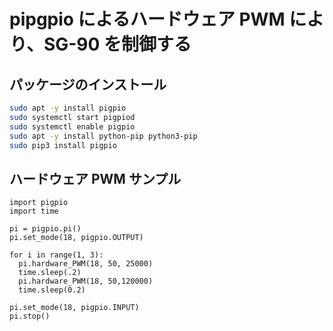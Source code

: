 # pipgpio によるハードウェア PWM により、SG-90 を制御する
## パッケージのインストール
```sh
sudo apt -y install pigpio
sudo systemctl start pigpiod
sudo systemctl enable pigpio
sudo apt -y install python-pip python3-pip
sudo pip3 install pigpio
```
## ハードウェア PWM サンプル
```python3
import pigpio
import time

pi = pigpio.pi()
pi.set_mode(18, pigpio.OUTPUT)

for i in range(1, 3):
  pi.hardware_PWM(18, 50, 25000)
  time.sleep(.2)
  pi.hardware_PWM(18, 50,120000)
  time.sleep(0.2)

pi.set_mode(18, pigpio.INPUT)
pi.stop()
```
